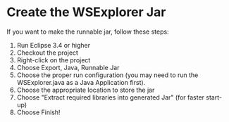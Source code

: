 # Create the WSExplorer Jar #

If you want to make the runnable jar, follow these steps:
  1. Run Eclipse 3.4 or higher
  1. Checkout the project
  1. Right-click on the project
  1. Choose Export, Java, Runnable Jar
  1. Choose the proper run configuration (you may need to run the WSExplorer.java as a Java Application first).
  1. Choose the appropriate location to store the jar
  1. Choose "Extract required libraries into generated Jar" (for faster start-up)
  1. Choose Finish!